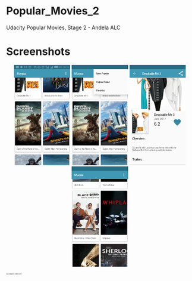 # Popular_Movies_2
Udacity Popular Movies, Stage 2 - Andela ALC


# Screenshots

<p align="center">
<img src="https://github.com/OlayinkaPeter/Popular_Movies_2/blob/master/screenshots/Screenshot_20170718-061441.png" width="30%">
<img src="https://github.com/OlayinkaPeter/Popular_Movies_2/blob/master/screenshots/Screenshot_20170718-061447.png" width="30%">
<img src="https://github.com/OlayinkaPeter/Popular_Movies_2/blob/master/screenshots/Screenshot_20170718-061526.png" width="30%">
<img src="https://github.com/OlayinkaPeter/Popular_Movies_2/blob/master/screenshots/Screenshot_20170718-061511.png" width="30%">
</p>


<p style="font-size: 4px">All Glory be unto GOD</p>
